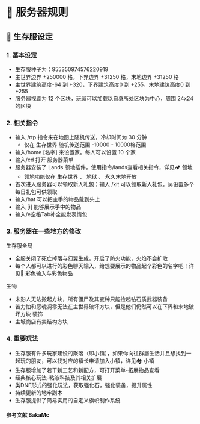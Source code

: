# 📜 服务器规则

## 📜 生存服设定

### 1. **基本设定**
- 生存服种子为：955350974576220919 
- 主世界边界 ±250000 格，下界边界 ±31250 格，末地边界 ±31250 格
- 主世界建筑高度-64 到 +320，下界建筑高度0 到 +255，末地建筑高度0 到 +255
- 服务器视距为 12 个区块，玩家可以加载以自身所处区块为中心，周围 24x24 的区块

### 2. **相关指令**
- 输入 /rtp 指令来在地图上随机传送，冷却时间为 30 分钟 
    - 仅在 生存世界 随机传送范围 -10000 - 10000格范围
- 输入/home [名字] 来设置家。每人可以设置 10 个家
- 输入/cd 打开 服务器菜单
- 服务器安装了 Lands 领地插件，使用指令/lands查看相关指令，详见🏕️ 领地
    - 领地功能仅在 生存世界 、 地狱 、 永久末地开放
- 首次进入服务器可以领取新人礼包；输入 /kit 可以领取新人礼包，另设置多个每日礼包可供领取
- 输入/hat 可以把主手的物品戴到头上
- 输入 [i] 能够展示手中的物品
- 输入/e空格Tab补全能发表情包

### 3. **服务器在一些地方的修改**
生存服全局
- 全服关闭了死亡掉落与幻翼生成，开启了防火功能，火焰不会扩散
- 每个人都可以进行的彩色聊天输入，给想要展示的物品起个彩色的名字吧！详见🌈 彩色输入与彩色物品

生物
- 末影人无法搬起方块，所有僵尸及其变种只能捡起钻石质武器装备
- 苦力怕和恶魂凋零无法在主世界破坏方块，但是他们仍然可以在下界和末地破坏方块
装饰
- 主城商店有卖结构方块


### 4. **重要玩法**
- 生存服有许多玩家建设的聚落（即小镇），如果你向往群居生活并且想找到一起玩的朋友，可以找对应的镇长申请加入小镇，详见🏘️ 小镇
- 生存服增加了若干新工艺和新配方，可打开菜单-拓展物品查看
- 经典核心玩法-粘液科技及其相关扩展
- 类DNF形式的强化玩法，获取强化石，强化装备，提升属性
- 持续更新的地牢副本
- 生存服提供了简易实用的自定义旗帜制作系统


#### 参考文献 BakaMc
